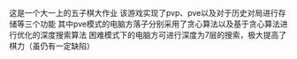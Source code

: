 这是一个大一上的五子棋大作业
该游戏实现了pvp、pve以及对于历史对局进行存储等三个功能
其中pve模式的电脑方落子分别采用了贪心算法以及基于贪心算法进行优化的深度搜索算法
困难模式下的电脑方可进行深度为7层的搜索，极大提高了棋力（虽仍有一定缺陷）

